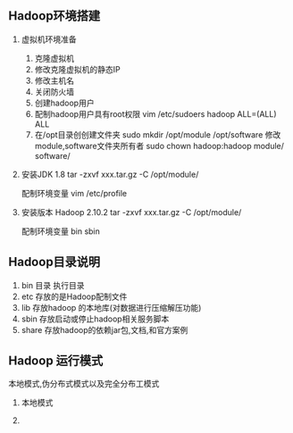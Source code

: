 ## Hadoop环境搭建
1. 虚拟机环境准备
    1) 克隆虚拟机
    2) 修改克隆虚拟机的静态IP
    3) 修改主机名
    4) 关闭防火墙
    5) 创建hadoop用户
    6) 配制hadoop用户具有root权限
    vim /etc/sudoers 
    hadoop ALL=(ALL) ALL
    7) 在/opt目录创创建文件夹
    sudo mkdir /opt/module /opt/software
    修改module,software文件夹所有者
    sudo chown hadoop:hadoop module/ software/

2. 安装JDK 1.8
    tar -zxvf xxx.tar.gz -C /opt/module/

    配制环境变量
    vim /etc/profile

3. 安装版本 Hadoop 2.10.2
    tar -zxvf xxx.tar.gz -C /opt/module/

    配制环境变量
    bin
    sbin

## Hadoop目录说明
1. bin 目录 执行目录
2. etc 存放的是Hadoop配制文件
3. lib 存放hadoop 的本地库(对数据进行压缩解压功能)
4. sbin 存放启动或停止hadoop相关服务脚本
5. share 存放hadoop的依赖jar包,文档,和官方案例

## Hadoop 运行模式
本地模式,伪分布式模式以及完全分布工模式
1. 本地模式

2. 




